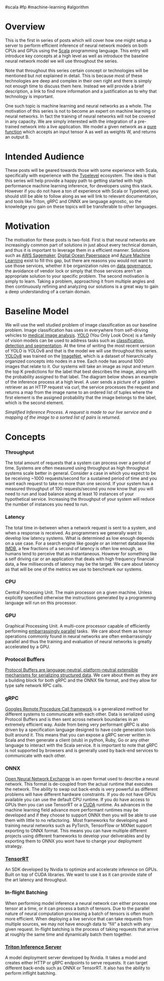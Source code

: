 #scala #fp #machine-learning #algorithm

# Overview

This is the first in series of posts which will cover how one might setup a server to perform efficient inference of neural network models on both CPUs and GPUs using the [Scala](https://www.scala-lang.org/) programming language. This entry will introduce key concepts at a high level as well as introduce the baseline neural network model we will use throughout the series.

Note that throughout this series certain concept or technologies will be mentioned but not explained in detail. This is because most of these technologies are deep and complex in their own right and there is simply not enough time to discuss them here. Instead we will provide a brief description, a link to find more information and a justification as to why that technology is important.

One such topic is machine learning and neural networks as a whole. The motivation of this series is not to become an expert on machine learning or neural networks. In fact the training of neural networks will not be covered in any capacity. We are simply interested with the integration of a pre-trained network into a live application. We model a given network as a [pure function](https://en.wikipedia.org/wiki/Pure_function) which accepts an input tensor A as well as weights W, and returns an output B.

# Intended Audience

These posts will be geared towards those with some experience with Scala, specifically with experience with the [Typelevel](https://typelevel.org/) ecosystem. The idea is that this series will help provide a happy path to getting started with high performance machine learning inference, for developers using this stack. However if you do not have a ton of experience with Scala or Typelevel, you should still be able to follow along as we will link to relevant documentation, and tools like Triton, gRPC and ONNX are language agnostic, so the knowledge you gain on these topics will be transferable to other languages.

# Motivation

The motivation for these posts is two-fold. First is that neural networks are increasingly common part of solutions in just about every technical domain, and thus it is important to leverage them in a efficient manner. Solutions such as [AWS Sagemaker](https://aws.amazon.com/pm/sagemaker/), [Digital Ocean Paperspace](https://www.paperspace.com/) and [Azure Machine Learning](https://azure.microsoft.com/en-us/products/machine-learning/) exist to fill this gap, but there are reasons you would not want to use those services, whether it be organization rules on [data governance](https://en.wikipedia.org/wiki/Data_governance), the avoidance of vendor lock or simply that those services aren’t an appropriate solution to your specific problem. The second motivation is simply to learn. Taking a problem, approaching it from multiple angles and then continuously refining and analyzing our solutions is a great way to gain a deep understanding of a certain domain.

# Baseline Model

We will use the well studied problem of image classification as our baseline problem. Image classification has uses in everywhere from self-driving vehicles to [medical image analysis](https://arxiv.org/abs/2202.08546). [YOLO](https://arxiv.org/abs/1506.02640) (You Only Look Once) is a family of vision models can be used to address tasks such as [classification, detection and segmentation](https://docs.ultralytics.com/tasks/). At the time of writing the most recent version of YOLO is YOLOv8 and that is the model we will use throughout this series. [YOLOv8](https://arxiv.org/abs/2305.09972) was trained on the [ImageNet](https://www.image-net.org/), which is a dataset of hierarchically organized concepts into nodes in a tree. Each node has around 1000 images that relate to it. Our systems will take an image as input and return the top K predictions for the label that best describes the image, along with the probability assigned to that label. The diagram below shows an example of the inference process at a high level. A user sends a picture of a golden retriever as an HTTP request via curl, the service processes the request and returns a map from the image name to an ordered list of tuples where the first element is the assigned probability that the image belongs to the label, which is the second element.

_Simplified Inference Process. A request is made to our live service and a mapping of the image to a sorted list of pairs is returned._

# Concepts

### Throughput[](https://mattlangsenkamp.github.io/posts/scala-machine-learning-deployment-entry-0/#throughput)

The total amount of requests that a system can process over a period of time. Systems are often measured using throughput as high throughput systems scale better in general. Consider a case in which you expect to be be receiving ~1000 requests/second for a sustained period of time and you want each request to take no more than one second. If your system has a measured throughput of 100 requests/second you now know that you will need to run and load balance along at least 10 instances of your hypothetical service. Increasing the throughput of your system will reduce the number of instances you need to run.

### Latency[](https://mattlangsenkamp.github.io/posts/scala-machine-learning-deployment-entry-0/#latency)

The total time in-between when a network request is sent to a system, and when a response is received. As programmers we generally want to develop low latency systems. What is determined as low enough depends on a use case. For a search engine like google or an internet database like [IMDB](https://www.imdb.com/), a few fractions of a second of latency is often low enough, as humans tend to perceive that as instantaneous. However for something like a self driving car or an application that deals with high frequency financial data, a few milliseconds of latency may be the target. We care about latency as that will be one of the metrics we use to benchmark our systems.

### CPU[](https://mattlangsenkamp.github.io/posts/scala-machine-learning-deployment-entry-0/#cpu)

Central Processing Unit. The main processor on a given machine. Unless explicitly specified otherwise the instructions generated by a programming language will run on this processor.

### GPU[](https://mattlangsenkamp.github.io/posts/scala-machine-learning-deployment-entry-0/#gpu)

Graphical Processing Unit. A multi-core processor capable of efficiently performing [embarrassingly parallel](https://en.wikipedia.org/wiki/Embarrassingly_parallel) tasks.  We care about them as tensor operations commonly found in neural networks are often embarrassingly parallel and thus the training and evaluation of neural networks is greatly accelerated by a GPU.

### Protocol Buffers[](https://mattlangsenkamp.github.io/posts/scala-machine-learning-deployment-entry-0/#protocol-buffers)

[Protocol Buffers are language-neutral, platform-neutral extensible mechanisms for serializing structured data](https://protobuf.dev/). We care about them as they are a building block for both gRPC and the ONNX file format, and they allow for type safe network RPC calls.

### gRPC[](https://mattlangsenkamp.github.io/posts/scala-machine-learning-deployment-entry-0/#grpc)

[Googles Remote Procedure Call framework](https://grpc.io/) is a generalized method for different systems to communicate with each other. Data is serialized using Protocol Buffers and is then sent across network boundaries in an extremely efficient way. Aside from being very performant gRPC is also driven by a specification language designed to have code generation tools built around it. This means that you can expose a gRPC server written in Scala and then generate a client (stub) in python, Ruby, Go or any other language to interact with the Scala service. It is important to note that gRPC is not supported by browsers and is generally used by back-end services to communicate with each other.

### ONNX[](https://mattlangsenkamp.github.io/posts/scala-machine-learning-deployment-entry-0/#onnx)

[Open Neural Network Exchange](https://onnx.ai/) is an open format used to describe a neural network. This format is de-coupled from the actual runtime that executes the network. The ability to swap out back-ends is very powerful as different problems will have different hardware constraints. If you do not have GPUs available you can use the default CPU runtime. If you do have access to GPUs then you can use TensorRT or a [CUDA](https://developer.nvidia.com/cuda-toolkit) runtime. As advances in the machine learning field advance more performant runtimes may be developed and if they choose to support ONNX then you will be able to use them with little to no refactoring.  Most frameworks for developing and training neural networks such as PyTorch, TensorFlow or MXNet support exporting to ONNX format. This means you can have multiple different projects using different frameworks to develop your deliverables and by exporting them to ONNX you wont have to change your deployment strategy.

### [TensorRT](https://github.com/NVIDIA/TensorRT)[](https://mattlangsenkamp.github.io/posts/scala-machine-learning-deployment-entry-0/#tensorrt)

An SDK developed by Nvidia to optimize and accelerate inference on GPUs. Built on top of CUDA libraries. We want to use it as it can provide state of the art latency and throughput.

### In-flight Batching[](https://mattlangsenkamp.github.io/posts/scala-machine-learning-deployment-entry-0/#in-flight-batching)

When performing model inference a neural network can either process one tensor at a time, or it can process a batch of tensors. Due to the parallel nature of neural computation processing a batch of tensors is often much more efficient. When deploying a live service that can take requests from multiple sources, we may not have enough data to “fill” a batch with any given request. In-flight batching is the process of taking requests that arrive at roughly the same time and dynamically batch them together.

### [Triton Inference Server](https://github.com/triton-inference-server/server)[](https://mattlangsenkamp.github.io/posts/scala-machine-learning-deployment-entry-0/#triton-inference-server)

A model deployment server developed by Nvidia. It takes a model and creates either HTTP or gRPC endpoints to serve requests. It can target different back-ends such as ONNX or TensorRT. It also has the ability to perform inflight batching.